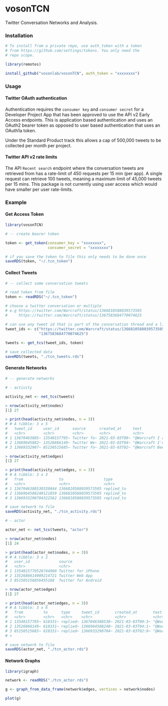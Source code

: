 # vosonTCN
Twitter Conversation Networks and Analysis.

### Installation

```R
# To install from a private repo, use auth_token with a token
# from https://github.com/settings/tokens. You only need the
# repo scope.

library(remotes)

install_github("vosonlab/vosonTCN", auth_token = "xxxxxxxx")

```

### Usage

#### Twitter OAuth authentication

Authentication requires the `consumer key` and `consumer secret` for a Developer Project App that has been approved to use the API v2 Early Access endpoints. This is application based authentication and uses an OAuth2 bearer token as opposed to user based authentication that uses an OAuth1a token.

Under the Standard Product track this allows a cap of 500,000 tweets to be collected per month per project.

#### Twitter API v2 rate limits

The API `Recent search` endpoint where the conversation tweets are retrieved from has a rate-limit of 450 requests per 15 min (per app). A single request can retrieve 100 tweets, meaning a maximum limit of 45,000 tweets per 15 mins. This package is not currently using user access which would have smaller per user rate-limits.

### Example

#### Get Access Token
```R
library(vosonTCN)

# -- create bearer token

token <- get_token(consumer_key = "xxxxxxxx",
                   consumer_secret = "xxxxxxxx")

# if you save the token to file this only needs to be done once
saveRDS(token, "~/.tcn_token")
```

#### Collect Tweets
```R
# -- collect some conversation tweets

# read token from file
token <- readRDS("~/.tcn_token")

# choose a twitter conversation or multiple
# e.g https://twitter.com/Warcraft/status/1366810588039573505
#     https://twitter.com/Warcraft/status/1367583684770074625

# can use any tweet id that is part of the conversation thread and a list of ids, urls or both
tweet_ids <- c("https://twitter.com/Warcraft/status/1366810588039573505",
               "1367583684770074625")
               
tweets <- get_tcs(tweet_ids, token)

# save collected data
saveRDS(tweets, "./tcn_tweets.rds")
```

#### Generate Networks
```R
# -- generate networks

# - activity

activity_net <- net_tcs(tweets)

> nrow(activity_net$nodes)
[1] 27

> print(head(activity_net$nodes, n = 3))
# # A tibble: 3 x 5
#   tweet_id     user_id      source      created_at     text                           
#   <chr>        <chr>        <chr>       <chr>          <chr>                          
# 1 13670463885~ 13540157795~ Twitter fo~ 2021-03-03T09~ "@Warcraft I am a professional~
# 2 13669645882~ 13526866149~ Twitter We~ 2021-03-03T04~ "@Warcraft I'd watch but I don~
# 3 13669332907~ 85150515685~ Twitter fo~ 2021-03-03T02~ "@Warcraft Been gone for a bit~

> nrow(activity_net$edges)
[1] 27

> print(head(activity_net$edges, n = 3))
# # A tibble: 3 x 3
#   from                to                  type      
#   <chr>               <chr>               <chr>     
# 1 1367046388530339844 1366810588039573505 replied_to
# 2 1366964588240121859 1366810588039573505 replied_to
# 3 1366933290704322562 1366810588039573505 replied_to

# save network to file
saveRDS(activity_net, "./tcn_activity.rds")

# - actor

actor_net <- net_tcs(tweets, "actor")

> nrow(actor_net$nodes)
[1] 24

> print(head(actor_net$nodes, n = 3))
# # A tibble: 3 x 2
#   user_id             source             
#   <chr>               <chr>              
# 1 1354015779528744960 Twitter for iPhone 
# 2 1352686614909214721 Twitter Web App    
# 3 851505156856455168  Twitter for Android

> nrow(actor_net$edges)
[1] 27

> print(head(actor_net$edges, n = 3))
# # A tibble: 3 x 6
#   from         to      type     tweet_id       created_at       text                                                             
#   <chr>        <chr>   <chr>    <chr>          <chr>            <chr>                                                            
# 1 13540157795~ 610331~ replied~ 1367046388530~ 2021-03-03T09:3~ "@Warcraft I am a professional designer, with 4 years experience~
# 2 13526866149~ 610331~ replied~ 1366964588240~ 2021-03-03T04:1~ "@Warcraft I'd watch but I don't care to see Hpal/Fire Mage/x fo~
# 3 85150515685~ 610331~ replied~ 1366933290704~ 2021-03-03T02:0~ "@Warcraft Been gone for a bit whats with this free for all buff~
# >

# save network to file
saveRDS(actor_net, "./tcn_actor.rds")
```

#### Network Graphs

```R
library(igraph)

network <- readRDS("./tcn_actor.rds")

g <- graph_from_data_frame(network$edges, vertices = network$nodes)

plot(g)
```
